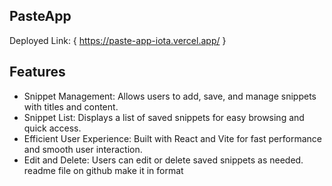 ## PasteApp
Deployed Link: { https://paste-app-iota.vercel.app/ }



## Features
- Snippet Management: Allows users to add, save, and manage snippets with titles and content.
- Snippet List: Displays a list of saved snippets for easy browsing and quick access.
- Efficient User Experience: Built with React and Vite for fast performance and smooth user interaction.
- Edit and Delete: Users can edit or delete saved snippets as needed.     readme file on github make it in format
 
 
